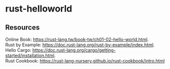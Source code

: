 # rust-helloworld

## Resources

Online Book: https://rust-lang.tw/book-tw/ch01-02-hello-world.html.   
Rust by Example: https://doc.rust-lang.org/rust-by-example/index.html.  
Hello Cargo: https://doc.rust-lang.org/cargo/getting-started/installation.html.   
Rust Cookbook: https://rust-lang-nursery.github.io/rust-cookbook/intro.html  
